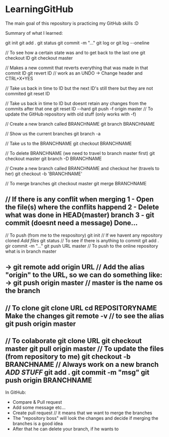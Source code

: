 # LearningGitHub
The main goal of this repository is practicing my GitHub skills :D

Summary of what I learned:

git init
git add .
git status
git commit -m "..."
git log or git log --oneline

// To see how a certain state was and to get back to the last one
git checkout ID
git checkout master

// Makes a new commit that reverts everything that was made in that commit ID
git revert ID // work as an UNDO
-> Change header and CTRL+X+YES 

// Take us back in time to ID but the next ID's still there but they are not commited
git reset ID

// Take us back in time to ID but doesnt retain any changes from the commits after that one
git reset ID --hard
git push -f origin master // To update the GitHub repository with old stuff (only works with -f)

// Create a new branch called BRANCHNAME
git branch BRANCHNAME

// Show us the current branches
git branch -a 

// Take us to the BRANCHNAME
git checkout BRANCHNAME

// To delete BRANCHNAME (we need to travel to branch master first)
git checkout master
git branch -D BRANCHNAME

// Create a new branch called BRANCHNAME and checkout her (travels to her)
git checkout -b 'BRANCHNAME'

// To merge branches
git checkout master
git merge BRANCHNAME

// If there is any conflit when merging
1 - Open the file(s) where the conflits happend
2 - Delete what was done in HEAD(master) branch 
3 - git commit (doesnt need a message)
Done...
----------------------
// To push (from me to the respository)
git init // If we havent any repository cloned
*Add files*
git status // To see if there is anything to commit
git add .
gir commit -m "..."
git push URL master // To push to the online repository what is in branch master

-> git remote add origin URL // Add the alias "origin" to the URL, so we can do something like:
-> git push origin master // master is the name os the branch 
-----------------------
// To clone 
git clone URL
cd REPOSITORYNAME
**Make the changes**
git remote -v // to see the alias
git push origin master
-----------------------
// To colaborate
git clone URL
git checkout master
git pull origin master // To update the files (from repository to me)
git checkout -b BRANCHNAME // Always work on a new branch
*ADD STUFF*
git add .
git commit -m "msg"
git push origin BRANCHNAME
-----------------------
In GitHub:
 - Compare & Pull request
 - Add some message etc...
 - Create pull request // it means that we want to merge the branches
 - The "repository boss" will look the changes and decide if merging the branches is a good idea
 - After that he can delete your branch, if he wants to
